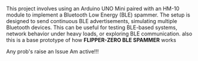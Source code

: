 This project involves using an Arduino UNO Mini paired with an HM-10 module to implement a Bluetooth Low Energy (BLE) spammer. The setup is designed to send continuous BLE advertisements, simulating multiple Bluetooth devices. This can be useful for testing BLE-based systems, network behavior under heavy loads, or exploring BLE communication.
also this is a base prototype of how **FLIPPER-ZERO BLE SPAMMER** works

Any prob's raise an Issue 
Am active!!!
